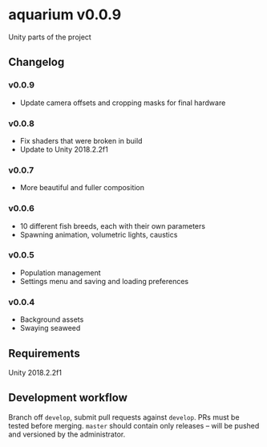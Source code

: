 # aquarium v0.0.9
Unity parts of the project

## Changelog
### v0.0.9
- Update camera offsets and cropping masks for final hardware

### v0.0.8
- Fix shaders that were broken in build
- Update to Unity 2018.2.2f1

### v0.0.7
- More beautiful and fuller composition

### v0.0.6
- 10 different fish breeds, each with their own parameters
- Spawning animation, volumetric lights, caustics

### v0.0.5
- Population management
- Settings menu and saving and loading preferences

### v0.0.4
- Background assets
- Swaying seaweed

## Requirements
Unity 2018.2.2f1

## Development workflow
Branch off `develop`, submit pull requests against `develop`. PRs must be tested before merging. `master` should contain only releases – will be pushed and versioned by the administrator.
